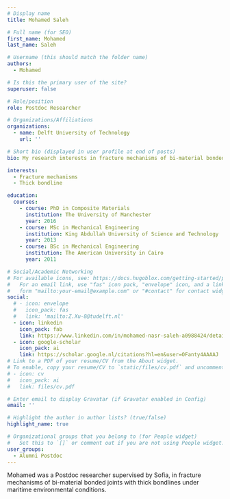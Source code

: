 ```yaml
---
# Display name
title: Mohamed Saleh

# Full name (for SEO)
first_name: Mohamed
last_name: Saleh

# Username (this should match the folder name)
authors:
  - Mohamed

# Is this the primary user of the site?
superuser: false

# Role/position
role: Postdoc Researcher

# Organizations/Affiliations
organizations:
  - name: Delft University of Technology
    url: ''

# Short bio (displayed in user profile at end of posts)
bio: My research interests in fracture mechanisms of bi-material bonded joints with thick bondlines.

interests:
  - Fracture mechanisms
  - Thick bondline

education:
  courses:
    - course: PhD in Composite Materials
      institution: The University of Manchester
      year: 2016
    - course: MSc in Mechanical Engineering
      institution: King Abdullah University of Science and Technology
      year: 2013
    - course: BSc in Mechanical Engineering
      institution: The American University in Cairo
      year: 2011

# Social/Academic Networking
# For available icons, see: https://docs.hugoblox.com/getting-started/page-builder/#icons
#   For an email link, use "fas" icon pack, "envelope" icon, and a link in the
#   form "mailto:your-email@example.com" or "#contact" for contact widget.
social:
  # - icon: envelope
  #   icon_pack: fas
  #   link: 'mailto:Z.Xu-8@tudelft.nl'
  - icon: linkedin
    icon_pack: fab
    link: https://www.linkedin.com/in/mohamed-nasr-saleh-a0988424/details/education/
  - icon: google-scholar
    icon_pack: ai
    link: https://scholar.google.nl/citations?hl=en&user=OFanty4AAAAJ
# Link to a PDF of your resume/CV from the About widget.
# To enable, copy your resume/CV to `static/files/cv.pdf` and uncomment the lines below.
# - icon: cv
#   icon_pack: ai
#   link: files/cv.pdf

# Enter email to display Gravatar (if Gravatar enabled in Config)
email: ''

# Highlight the author in author lists? (true/false)
highlight_name: true

# Organizational groups that you belong to (for People widget)
#   Set this to `[]` or comment out if you are not using People widget.
user_groups:
  - Alumni Postdoc
---
```


Mohamed was a Postdoc researcher supervised by Sofia, in fracture mechanisms of bi-material bonded joints with thick bondlines under maritime environmental conditions.
